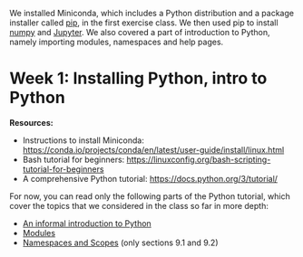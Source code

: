 We installed Miniconda, which includes a Python distribution and a package installer called [pip](https://pypi.org/project/pip/), in the first exercise class. We then used pip to install [numpy](https://numpy.org/install/) and [Jupyter](https://jupyter.org/install). We also covered a part of introduction to Python, namely importing modules, namespaces and help pages. 


# Week 1: Installing Python, intro to Python

**Resources:**

*  Instructions to install Miniconda: https://conda.io/projects/conda/en/latest/user-guide/install/linux.html
* Bash tutorial for beginners: https://linuxconfig.org/bash-scripting-tutorial-for-beginners
*  A comprehensive Python tutorial: https://docs.python.org/3/tutorial/ 



For now, you can read only the following parts of the Python tutorial, which cover the topics that we considered in the class so far in more depth:

*  [An informal introduction to Python](https://docs.python.org/3/tutorial/introduction.html)
*  [Modules](https://docs.python.org/3/tutorial/modules.html)
*  [Namespaces and Scopes](https://docs.python.org/3/tutorial/classes.html#a-word-about-names-and-objects) (only sections 9.1 and 9.2)